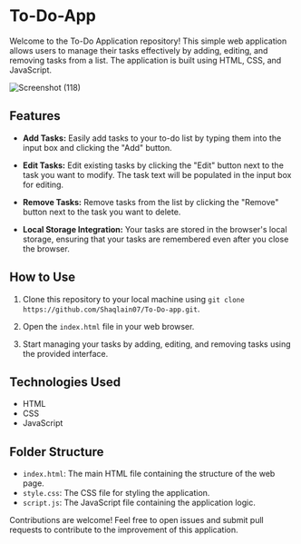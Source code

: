 # To-Do-App

Welcome to the To-Do Application repository! This simple web application allows users to manage their tasks effectively by adding, editing, and removing tasks from a list. The application is built using HTML, CSS, and JavaScript.

![Screenshot (118)](https://github.com/Shaqlain07/To-Do-App/assets/104688734/885971ed-c3e6-4327-b4c1-5d154504d993)

## Features

- **Add Tasks:** Easily add tasks to your to-do list by typing them into the input box and clicking the "Add" button.

- **Edit Tasks:** Edit existing tasks by clicking the "Edit" button next to the task you want to modify. The task text will be populated in the input box for editing.

- **Remove Tasks:** Remove tasks from the list by clicking the "Remove" button next to the task you want to delete.

- **Local Storage Integration:** Your tasks are stored in the browser's local storage, ensuring that your tasks are remembered even after you close the browser.

## How to Use

1. Clone this repository to your local machine using `git clone https://github.com/Shaqlain07/To-Do-app.git`.

2. Open the `index.html` file in your web browser.

3. Start managing your tasks by adding, editing, and removing tasks using the provided interface.

## Technologies Used

- HTML
- CSS
- JavaScript

## Folder Structure

- `index.html`: The main HTML file containing the structure of the web page.
- `style.css`: The CSS file for styling the application.
- `script.js`: The JavaScript file containing the application logic.

Contributions are welcome! Feel free to open issues and submit pull requests to contribute to the improvement of this application.

